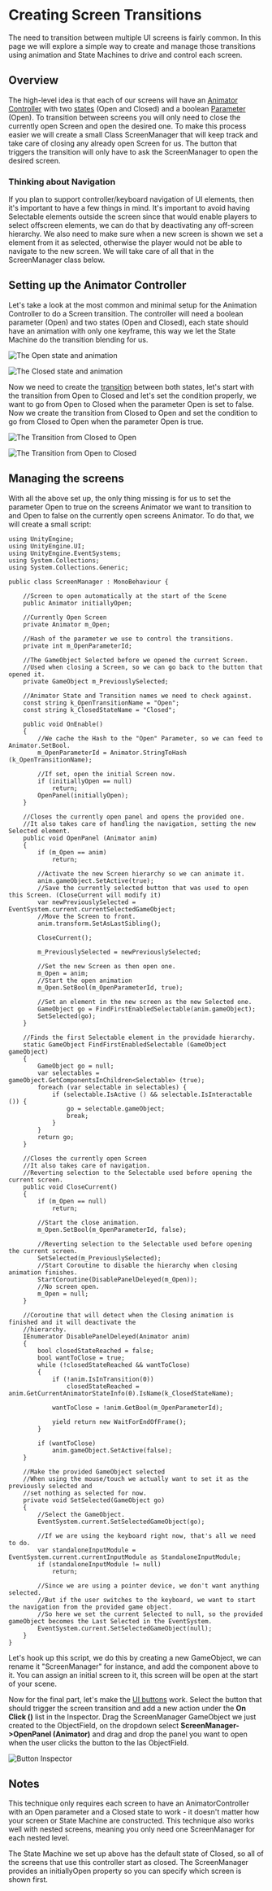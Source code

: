 # Creating Screen Transitions

The need to transition between multiple UI screens is fairly common. In this page we will explore a simple way to create and manage those transitions using animation and State Machines to drive and control each screen.

## Overview

The high-level idea is that each of our screens will have an [Animator Controller](class-AnimatorController) with two [states](class-State) (Open and Closed) and a boolean [Parameter](AnimationParameters) (Open). To transition between screens you will only need to close the currently open Screen and open the desired one. To make this process easier we will create a small Class ScreenManager that will keep track and take care of closing any already open Screen for us. The button that triggers the transition will only have to ask the ScreenManager to open the desired screen.

### Thinking about Navigation

If you plan to support controller/keyboard navigation of UI elements, then it's important to have a few things in mind. It's important to avoid having Selectable elements outside the screen since that would enable players to select offscreen elements, we can do that by deactivating any off-screen hierarchy. We also need to make sure when a new screen is shown we set a element from it as selected, otherwise the player would not be able to navigate to the new screen. We will take care of all that in the ScreenManager class below.

## Setting up the Animator Controller

Let's take a look at the most common and minimal setup for the Animation Controller to do a Screen transition. The controller will need a boolean parameter (Open) and two states (Open and Closed), each state should have an animation with only one keyframe, this way we let the State Machine do the transition blending for us.

![The Open state and animation](../uploads/Main/UI_ScreenTransitionAnimatorOpen.png)

![The Closed state and animation](../uploads/Main/UI_ScreenTransitionAnimatorClosed.png)

Now we need to create the [transition](class-Transition) between both states, let's start with the transition from Open to Closed and let's set the condition properly, we want to go from Open to Closed when the parameter Open is set to false. Now we create the transition from Closed to Open and set the condition to go from Closed to Open when the parameter Open is true.

![The Transition from Closed to Open](../uploads/Main/UI_ScreenTransitionAnimatorTransitionToOpen.png)

![The Transition from Open to Closed](../uploads/Main/UI_ScreenTransitionAnimatorTransitionToClosed.png)

## Managing the screens

With all the above set up, the only thing missing is for us to set the parameter Open to true on the screens Animator we want to transition to and Open to false on the currently open screens Animator. To do that, we will create a small script:

````
using UnityEngine;
using UnityEngine.UI;
using UnityEngine.EventSystems;
using System.Collections;
using System.Collections.Generic;

public class ScreenManager : MonoBehaviour {

	//Screen to open automatically at the start of the Scene
	public Animator initiallyOpen;

	//Currently Open Screen
	private Animator m_Open;

    //Hash of the parameter we use to control the transitions.
	private int m_OpenParameterId;

    //The GameObject Selected before we opened the current Screen.
    //Used when closing a Screen, so we can go back to the button that opened it.
    private GameObject m_PreviouslySelected;

    //Animator State and Transition names we need to check against.
    const string k_OpenTransitionName = "Open";
	const string k_ClosedStateName = "Closed";

	public void OnEnable()
	{
    	//We cache the Hash to the "Open" Parameter, so we can feed to Animator.SetBool.
		m_OpenParameterId = Animator.StringToHash (k_OpenTransitionName);

        //If set, open the initial Screen now.
		if (initiallyOpen == null)
			return;
		OpenPanel(initiallyOpen);
	}

	//Closes the currently open panel and opens the provided one.
    //It also takes care of handling the navigation, setting the new Selected element.
	public void OpenPanel (Animator anim)
	{
   	    if (m_Open == anim)
			return;

		//Activate the new Screen hierarchy so we can animate it.
		anim.gameObject.SetActive(true);
        //Save the currently selected button that was used to open this Screen. (CloseCurrent will modify it)
		var newPreviouslySelected = EventSystem.current.currentSelectedGameObject;
		//Move the Screen to front.
		anim.transform.SetAsLastSibling();

		CloseCurrent();

        m_PreviouslySelected = newPreviouslySelected;

        //Set the new Screen as then open one.
		m_Open = anim;
        //Start the open animation
		m_Open.SetBool(m_OpenParameterId, true);

        //Set an element in the new screen as the new Selected one.
        GameObject go = FindFirstEnabledSelectable(anim.gameObject);
		SetSelected(go);
	}

	//Finds the first Selectable element in the providade hierarchy.
    static GameObject FindFirstEnabledSelectable (GameObject gameObject)
	{
		GameObject go = null;
		var selectables = gameObject.GetComponentsInChildren<Selectable> (true);
		foreach (var selectable in selectables) {
			if (selectable.IsActive () && selectable.IsInteractable ()) {
				go = selectable.gameObject;
				break;
			}
		}
		return go;
	}

	//Closes the currently open Screen
    //It also takes care of navigation.
    //Reverting selection to the Selectable used before opening the current screen.
	public void CloseCurrent()
	{
		if (m_Open == null)
			return;

		//Start the close animation.
		m_Open.SetBool(m_OpenParameterId, false);

		//Reverting selection to the Selectable used before opening the current screen.
        SetSelected(m_PreviouslySelected);
        //Start Coroutine to disable the hierarchy when closing animation finishes.
		StartCoroutine(DisablePanelDeleyed(m_Open));
        //No screen open.
		m_Open = null;
	}

    //Coroutine that will detect when the Closing animation is finished and it will deactivate the
    //hierarchy.
    IEnumerator DisablePanelDeleyed(Animator anim)
	{
		bool closedStateReached = false;
		bool wantToClose = true;
		while (!closedStateReached && wantToClose)
		{
			if (!anim.IsInTransition(0))
				closedStateReached = anim.GetCurrentAnimatorStateInfo(0).IsName(k_ClosedStateName);

			wantToClose = !anim.GetBool(m_OpenParameterId);

			yield return new WaitForEndOfFrame();
		}

		if (wantToClose)
			anim.gameObject.SetActive(false);
	}

    //Make the provided GameObject selected
    //When using the mouse/touch we actually want to set it as the previously selected and 
    //set nothing as selected for now.
    private void SetSelected(GameObject go)
	{
        //Select the GameObject.
		EventSystem.current.SetSelectedGameObject(go);

		//If we are using the keyboard right now, that's all we need to do.
		var standaloneInputModule = EventSystem.current.currentInputModule as StandaloneInputModule;
		if (standaloneInputModule != null)
			return;

        //Since we are using a pointer device, we don't want anything selected. 
        //But if the user switches to the keyboard, we want to start the navigation from the provided game object.
        //So here we set the current Selected to null, so the provided gameObject becomes the Last Selected in the EventSystem.
		EventSystem.current.SetSelectedGameObject(null);
	}
}
````

Let's hook up this script, we do this by creating a new GameObject, we can rename it "ScreenManager" for instance, and add the component above to it. You can assign an initial screen to it, this screen will be open at the start of your scene.

Now for the final part, let's make the [UI buttons](script-Button) work. Select the button that should trigger the screen transition and add a new action under the __On Click ()__ list in the Inspector. Drag the ScreenManager GameObject we just created to the ObjectField, on the dropdown select __ScreenManager-&gt;OpenPanel (Animator)__ and drag and drop the panel you want to open when the user clicks the button to the las ObjectField.

![Button Inspector](../uploads/Main/UI_ScreenTransitionButtonInspector.png)

## Notes
This technique only requires each screen to have an AnimatorController with an Open parameter and a Closed state to work - it doesn't matter how your screen or State Machine are constructed. This technique also works well with nested screens, meaning you only need one ScreenManager for each nested level.

The State Machine we set up above has the default state of Closed, so all of the screens that use this controller start as closed. The ScreenManager provides an initiallyOpen property so you can specify which screen is shown first.